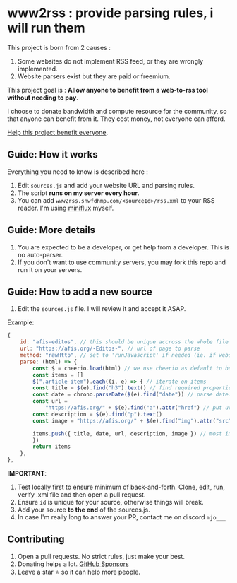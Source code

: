 # www2rss : provide parsing rules, i will run them

This project is born from 2 causes :

1. Some websites do not implement RSS feed, or they are wrongly implemented.
2. Website parsers exist but they are paid or freemium.

This project goal is : **Allow anyone to benefit from a web-to-rss tool without needing to pay**.

I choose to donate bandwidth and compute resource for the community, so that anyone can benefit from it. They cost money, not everyone can afford.

[Help this project benefit everyone](https://github.com/sponsors/snwfdhmp).

## Guide: How it works

Everything you need to know is described here :

1. Edit `sources.js` and add your website URL and parsing rules.
2. The script **runs on my server every hour**.
3. You can add `www2rss.snwfdhmp.com/<sourceId>/rss.xml` to your RSS reader. I'm using [miniflux](https://github.com/miniflux/v2) myself.

## Guide: More details

1. You are expected to be a developer, or get help from a developer. This is no auto-parser.
2. If you don't want to use community servers, you may fork this repo and run it on your servers.

## Guide: How to add a new source

1. Edit the `sources.js` file. I will review it and accept it ASAP.

Example:

```js
{
    id: "afis-editos", // this should be unique accross the whole file
    url: "https://afis.org/-Editos-", // url of page to parse
    method: "rawHttp", // set to 'runJavascript' if needed (ie. if website is not SSR)
    parse: (html) => {
        const $ = cheerio.load(html) // we use cheerio as default to build DOM
        const items = []
        $(".article-item").each((i, e) => { // iterate on items
        const title = $(e).find("h3").text() // find required properties
        const date = chrono.parseDate($(e).find("date")) // parse date: return RFC2822 format. Use chronoFR for FR parser, or add yours.
        const url =
            "https://afis.org/" + $(e).find("a").attr("href") // put url in absolute format: no relative format
        const description = $(e).find("p").text()
        const image = "https://afis.org/" + $(e).find("img").attr("src")

        items.push({ title, date, url, description, image }) // most important line: data should contain {title,date,url,description,image}
        })
        return items
    },
},
```

**IMPORTANT**:

1. Test locally first to ensure minimum of back-and-forth. Clone, edit, run, verify .xml file and then open a pull request.
2. Ensure `id` is unique for your source, otherwise things will break.
3. Add your source **to the end** of the sources.js.
4. In case I'm really long to answer your PR, contact me on discord `mjo___`

## Contributing

1. Open a pull requests. No strict rules, just make your best.
2. Donating helps a lot. [GitHub Sponsors](https://github.com/sponsors/snwfdhmp)
3. Leave a star ⭐️ so it can help more people.
